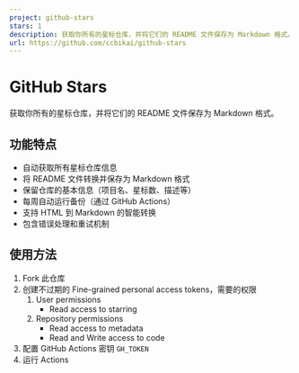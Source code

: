 ```yaml
---
project: github-stars
stars: 1
description: 获取你所有的星标仓库，并将它们的 README 文件保存为 Markdown 格式。
url: https://github.com/ccbikai/github-stars
---
```


GitHub Stars
============

获取你所有的星标仓库，并将它们的 README 文件保存为 Markdown 格式。

功能特点
----

-   自动获取所有星标仓库信息
-   将 README 文件转换并保存为 Markdown 格式
-   保留仓库的基本信息（项目名、星标数、描述等）
-   每周自动运行备份（通过 GitHub Actions）
-   支持 HTML 到 Markdown 的智能转换
-   包含错误处理和重试机制

使用方法
----

1.  Fork 此仓库
2.  创建不过期的 Fine-grained personal access tokens，需要的权限
    1.  User permissions
        -   Read access to starring
    2.  Repository permissions
        -   Read access to metadata
        -   Read and Write access to code
3.  配置 GitHub Actions 密钥 `GH_TOKEN`
4.  运行 Actions
